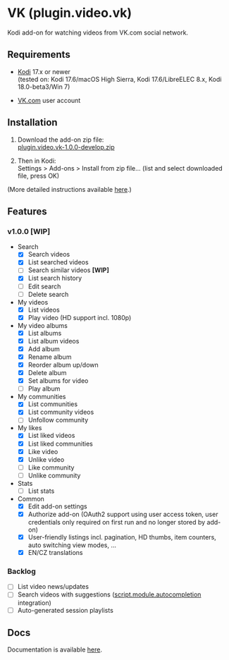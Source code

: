 # VK (plugin.video.vk)

Kodi add-on for watching videos from VK.com social network.

## Requirements

- [Kodi](https://kodi.tv) 17.x or newer<br>
    (tested on: Kodi 17.6/macOS High Sierra, Kodi 17.6/LibreELEC 8.x, Kodi 18.0-beta3/Win 7)

- [VK.com](https://vk.com) user account

## Installation

1. Download the add-on zip file:<br>
    [plugin.video.vk-1.0.0-develop.zip](http://github.com/tommistolercz/plugin.video.vk/archive/plugin.video.vk-1.0.0-develop.zip) 
    
2. Then in Kodi:<br>
    Settings > Add-ons > Install from zip file... (list and select downloaded file, press OK)
    
(More detailed instructions available [here](https://kodi.wiki/view/HOW-TO:Install_add-ons_from_zip_files).)

## Features

### v1.0.0 **[WIP]**

- Search
    - [x] Search videos
    - [x] List searched videos
    - [ ] Search similar videos **[WIP]**
    - [x] List search history
    - [ ] Edit search
    - [ ] Delete search
- My videos
    - [x] List videos
    - [x] Play video (HD support incl. 1080p)
- My video albums
    - [x] List albums
    - [x] List album videos
    - [x] Add album
    - [x] Rename album
    - [x] Reorder album up/down
    - [x] Delete album
    - [x] Set albums for video
    - [ ] Play album
- My communities
    - [x] List communities
    - [x] List community videos
    - [ ] Unfollow community
- My likes
    - [x] List liked videos
    - [x] List liked communities
    - [x] Like video
    - [x] Unlike video
    - [ ] Like community
    - [ ] Unlike community
- Stats
    - [ ] List stats
- Common
    - [x] Edit add-on settings
    - [x] Authorize add-on (OAuth2 support using user access token, user credentials only required on first run and no longer stored by add-on)
    - [x] User-friendly listings incl. pagination, HD thumbs, item counters, auto switching view modes, ...
    - [x] EN/CZ translations

### Backlog

- [ ] List video news/updates
- [ ] Search videos with suggestions ([script.module.autocompletion](https://github.com/phil65/script.module.autocompletion) integration)
- [ ] Auto-generated session playlists

## Docs

Documentation is available [here](./resources/docs/DOCS.md).
